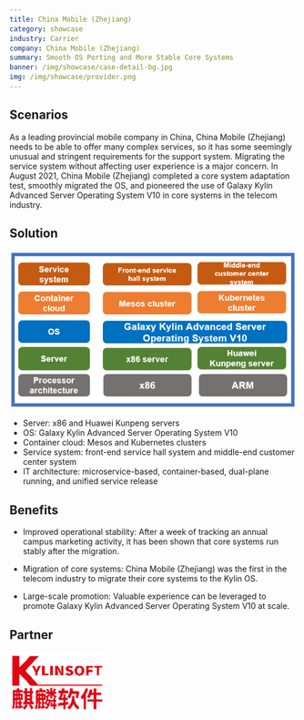 ```yaml
---
title: China Mobile (Zhejiang)
category: showcase
industry: Carrier
company: China Mobile (Zhejiang)
summary: Smooth OS Porting and More Stable Core Systems
banner: /img/showcase/case-detail-bg.jpg
img: /img/showcase/provider.png
---
```


<div >

## **Scenarios**

As a leading provincial mobile company in China, China Mobile (Zhejiang) needs to be able to offer many complex services, so it has some seemingly unusual and stringent requirements for the support system. Migrating the service system without affecting user experience is a major concern. In August 2021, China Mobile (Zhejiang) completed a core system adaptation test, smoothly migrated the OS, and pioneered the use of Galaxy Kylin Advanced Server Operating System V10 in core systems in the telecom industry.

## **Solution**

<div align="center" class="case-img"><img src="./p1.png"/></div>

- Server: x86 and Huawei Kunpeng servers
- OS: Galaxy Kylin Advanced Server Operating System V10
- Container cloud: Mesos and Kubernetes clusters
- Service system: front-end service hall system and middle-end customer center system
- IT architecture: microservice-based, container-based, dual-plane running, and unified service release

## Benefits

- Improved operational stability: After a week of tracking an annual campus marketing activity, it has been shown that core systems run stably after the migration.

- Migration of core systems: China Mobile (Zhejiang) was the first in the telecom industry to migrate their core systems to the Kylin OS.

- Large-scale promotion: Valuable experience can be leveraged to promote Galaxy Kylin Advanced Server Operating System V10 at scale.

## Partner

<div ><img src="./qiling.png"/></div>

</div>

